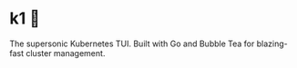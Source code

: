 # k1 💨

The supersonic Kubernetes TUI. Built with Go and Bubble Tea for blazing-fast
cluster management.
